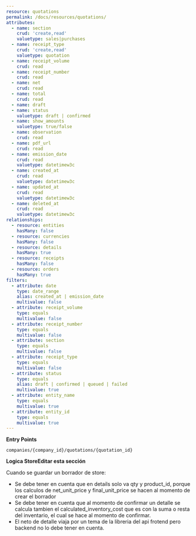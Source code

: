```yaml
---
resource: quotations
permalink: /docs/resources/quotations/
attributes:
  - name: section
    crud: 'create,read'
    valuetype: sales|purchases
  - name: receipt_type
    crud: 'create,read'
    valuetype: quotation
  - name: receipt_volume
    crud: read
  - name: receipt_number
    crud: read
  - name: net
    crud: read
  - name: total
    crud: read
  - name: draft
  - name: status
    valuetype: draft | confirmed
  - name: show_amounts
    valuetype: true/false
  - name: observation
    crud: read
  - name: pdf_url
    crud: read
  - name: emission_date
    crud: read
    valuetype: datetimew3c
  - name: created_at
    crud: read
    valuetype: datetimew3c
  - name: updated_at
    crud: read
    valuetype: datetimew3c
  - name: deleted_at
    crud: read
    valuetype: datetimew3c
relationships:
  - resource: entities
    hasMany: false
  - resource: currencies
    hasMany: false
  - resource: details
    hasMany: true
  - resource: receipts
    hasMany: false
  - resource: orders
    hasMany: true
filters:
  - attribute: date
    type: date_range
    alias: created_at | emission_date
    multivalue: false
  - attribute: receipt_volume
    type: equals
    multivalue: false
  - attribute: receipt_number
    type: equals
    multivalue: false
  - attribute: section
    type: equals
    multivalue: false
  - attribute: receipt_type
    type: equals
    multivalue: false
  - attribute: status
    type: equals
    alias: draft | confirmed | queued | failed
    multivalue: true
  - attribute: entity_name
    type: equals
    multivalue: true
  - attribute: entity_id
    type: equals
    multivalue: true
---
```


**Entry Points**

```
companies/{company_id}/quotations/{quotation_id}
```

**Logica StoreEditar esta sección**

Cuando se guardar un borrador de store:

- Se debe tener en cuenta que en details solo va qty y product_id, porque los calculos de net_unit_price y final_unit_price se hacen al momento de crear el borrador
- Se debe tener en cuenta que al momento de confirmar un detalle se calcula tambien el calculated_inventory_cost que es con la suma o resta del inventario, el cual se hace al momento de confirmar.
- El neto de detalle viaja por un tema de la libreria del api frotend pero backend no lo debe tener en cuenta.
